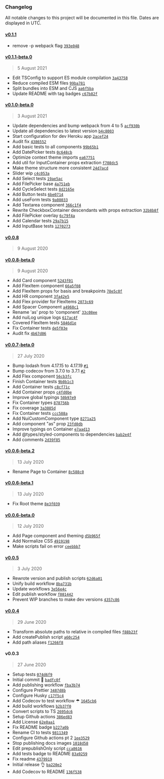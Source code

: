 ### Changelog

All notable changes to this project will be documented in this file. Dates are displayed in UTC.

#### [v0.1.1](https://github.com/maxijonson/nuclui/compare/v0.1.1-beta.0...v0.1.1)

- remove -p webpack flag [`393e048`](https://github.com/maxijonson/nuclui/commit/393e048a28c6f202a6e628386051b63dde96f117)

#### [v0.1.1-beta.0](https://github.com/maxijonson/nuclui/compare/v0.1.0-beta.0...v0.1.1-beta.0)

> 5 August 2021

- Edit TSConfig to support ES module compilation [`3a43758`](https://github.com/maxijonson/nuclui/commit/3a43758eeca09285424f7ec878b6e6979ab0df6c)
- Reduce compiled ESM files [`99ba781`](https://github.com/maxijonson/nuclui/commit/99ba781a2e983214d893bd0e086e714693fe859f)
- Split bundles into ESM and CJS [`aa6f5ba`](https://github.com/maxijonson/nuclui/commit/aa6f5ba8696e50ccd539f67d036f0ff7cda1646a)
- Update README with tag badges [`c67b82f`](https://github.com/maxijonson/nuclui/commit/c67b82fa6a15a78eae1e1755ba060d4f16515317)

#### [v0.1.0-beta.0](https://github.com/maxijonson/nuclui/compare/v0.0.8...v0.1.0-beta.0)

> 3 August 2021

- Update dependencies and bump webpack from 4 to 5 [`acf930b`](https://github.com/maxijonson/nuclui/commit/acf930b70eb4536d8871d61c02dff5076d6c0242)
- Update all dependencies to latest version [`b4c8003`](https://github.com/maxijonson/nuclui/commit/b4c80033635d1c9f46f92d18416006363fa361ae)
- Start configuration for dev Heroku app [`2acef24`](https://github.com/maxijonson/nuclui/commit/2acef2415bdcb667f8624b911ea9c3f5e16b9b89)
- Audit fix [`4386552`](https://github.com/maxijonson/nuclui/commit/4386552c2f1c6108bffe7c42fa5264d91a2bcd58)
- Add basic tests to all components [`99b65b1`](https://github.com/maxijonson/nuclui/commit/99b65b1570dfa7461ea11b2a3b7ac140632d6f8a)
- Add DatePicker tests [`0c648cb`](https://github.com/maxijonson/nuclui/commit/0c648cb7a5bf1a778b29269ed052e10114c9a95d)
- Optimize context theme imports [`ea67751`](https://github.com/maxijonson/nuclui/commit/ea677518220b3bd9e3547ce9ee9102ecb38404da)
- Add util for InputContainer props extraction [`f708dc5`](https://github.com/maxijonson/nuclui/commit/f708dc5457d82ed981040069f87783db9078d213)
- Make theme structure more consistent [`24d7acd`](https://github.com/maxijonson/nuclui/commit/24d7acd8e70023aa9218d154f9061967d3097d32)
- Slider wip [`c4c053a`](https://github.com/maxijonson/nuclui/commit/c4c053ad0de6c9578cd205dd04629e72567f4304)
- Add Select tests [`19ae5ac`](https://github.com/maxijonson/nuclui/commit/19ae5ac38dec107fce32b169feba2b21629c36d5)
- Add FilePicker base [`4a751eb`](https://github.com/maxijonson/nuclui/commit/4a751eb9cfb21ffb95499a4de62fc1f6707fac58)
- Add CycleSelect tests [`8d2165e`](https://github.com/maxijonson/nuclui/commit/8d2165e12f3eb0142b6644fee3cb3e1c5442b06b)
- Add Button tests [`6be0714`](https://github.com/maxijonson/nuclui/commit/6be07143d17f5272849413dd36e640c4834ee096)
- Add useForm tests [`9a08033`](https://github.com/maxijonson/nuclui/commit/9a080335e9a7ee31404ebfc5bb3f1810648cd88a)
- Add Textarea component [`366c1f4`](https://github.com/maxijonson/nuclui/commit/366c1f4a060951b3ad16d35e7f1b605d8451588d)
- Rewrite CheckboxContainer descendants with props extraction [`32b8b8f`](https://github.com/maxijonson/nuclui/commit/32b8b8fb0c0ed2c75296e96d6d3ff0e029900cf4)
- Add FilePicker overlay [`6c79f4a`](https://github.com/maxijonson/nuclui/commit/6c79f4a5d2aca9dea588b98e028ad90b413ead69)
- Add Calendar tests [`29a7b15`](https://github.com/maxijonson/nuclui/commit/29a7b15c6fddd7aa86c3e99128137a4fdabad236)
- Add InputBase tests [`1270273`](https://github.com/maxijonson/nuclui/commit/1270273393eafe7c52da0cc261f1b37dd74cee60)

#### [v0.0.8](https://github.com/maxijonson/nuclui/compare/v0.0.8-beta.0...v0.0.8)

> 9 August 2020

#### [v0.0.8-beta.0](https://github.com/maxijonson/nuclui/compare/v0.0.7-beta.0...v0.0.8-beta.0)

> 9 August 2020

- Add Card component [`5243f01`](https://github.com/maxijonson/nuclui/commit/5243f01d06c4990e5a496161381840f5967aadde)
- Add FlexItem component [`66a5f08`](https://github.com/maxijonson/nuclui/commit/66a5f08cd2809164a14d72a8b6aaf41731a4c3a1)
- Add FlexItem props for basis and breakpoints [`78e5c0f`](https://github.com/maxijonson/nuclui/commit/78e5c0f9ea41d7b61ae8dbf3eefe63e1a91b4833)
- Add HR component [`3fa42e5`](https://github.com/maxijonson/nuclui/commit/3fa42e54c66804b138478a53c15039765fdae600)
- Add Flex provider for FlexItems [`2073c69`](https://github.com/maxijonson/nuclui/commit/2073c69ad5b2a0b217a4af0226c245c17963ea55)
- Add Spacer Component [`a4960c1`](https://github.com/maxijonson/nuclui/commit/a4960c12408920093e16e92c8fb06311992feb3a)
- Rename 'as' prop to 'component' [`33c08ee`](https://github.com/maxijonson/nuclui/commit/33c08ee946c8193057e67ccb8992bb4d6d27e72d)
- Add nuiLog unique logs [`617ac4f`](https://github.com/maxijonson/nuclui/commit/617ac4f3807ff6ba8d0156fc74b5960c195705a9)
- Covered FlexItem tests [`5846d1e`](https://github.com/maxijonson/nuclui/commit/5846d1ea39f56605ddeb638dd460164c0672a0d2)
- Fix Container tests [`de5f03e`](https://github.com/maxijonson/nuclui/commit/de5f03e7a009f11bd74ef71c70579db1530818e0)
- Audit fix [`4b67d06`](https://github.com/maxijonson/nuclui/commit/4b67d06124842ce62c5e2b766580d4cc5e96682e)

#### [v0.0.7-beta.0](https://github.com/maxijonson/nuclui/compare/v0.0.6-beta.2...v0.0.7-beta.0)

> 27 July 2020

- Bump lodash from 4.17.15 to 4.17.19 [`#1`](https://github.com/maxijonson/nuclui/pull/1)
- Bump codecov from 3.7.0 to 3.7.1 [`#2`](https://github.com/maxijonson/nuclui/pull/2)
- Add Flex component [`56cb3fc`](https://github.com/maxijonson/nuclui/commit/56cb3fc30c165c173994e026458546d247969a38)
- Finish Container tests [`9b0b1c3`](https://github.com/maxijonson/nuclui/commit/9b0b1c33dc44ea70fb5cdadf1d2c27987a9f91c0)
- Add Container tests [`c8cf71c`](https://github.com/maxijonson/nuclui/commit/c8cf71ce824ec46d90ee0c89f7bff2a9835c861b)
- Add Container props [`c4fd0be`](https://github.com/maxijonson/nuclui/commit/c4fd0be895c45c2ec69711c8985959b94378b977)
- Improve global typings [`50b97e9`](https://github.com/maxijonson/nuclui/commit/50b97e9752febd2c032bc2e55b012de06b1dc9e7)
- Fix Container types [`878756b`](https://github.com/maxijonson/nuclui/commit/878756b7eda044710be0ae29820928200affce1a)
- Fix coverage [`3a3085d`](https://github.com/maxijonson/nuclui/commit/3a3085d3fbbe63a39dfd527879de45620411dffb)
- Fix Container tests [`ccc588a`](https://github.com/maxijonson/nuclui/commit/ccc588a93f5e6e9101b11ca47a01bd2df9930275)
- Add NuiCustomComponent type [`8271a25`](https://github.com/maxijonson/nuclui/commit/8271a25f937c74cb1fe271ad3bf74eaa2d88b854)
- Add component "as" prop [`23fd0db`](https://github.com/maxijonson/nuclui/commit/23fd0dbc2649466e82c52c473e69aee54e819875)
- Improve typings on Container [`e7aad13`](https://github.com/maxijonson/nuclui/commit/e7aad13cd160a801c3fe82fa23a421176b9baa10)
- Add @types/styled-components to dependencies [`bab2e4f`](https://github.com/maxijonson/nuclui/commit/bab2e4f45333f78b6e58df9309e9c44ea8bf9c43)
- Add comments [`2d39f85`](https://github.com/maxijonson/nuclui/commit/2d39f85c833d833da0850025e2427251f5590276)

#### [v0.0.6-beta.2](https://github.com/maxijonson/nuclui/compare/v0.0.6-beta.1...v0.0.6-beta.2)

> 13 July 2020

- Rename Page to Container [`8c588c0`](https://github.com/maxijonson/nuclui/commit/8c588c0afef3cf13b09772d0b4616ea4edcf55a3)

#### [v0.0.6-beta.1](https://github.com/maxijonson/nuclui/compare/v0.0.6-beta.0...v0.0.6-beta.1)

> 13 July 2020

- Fix Root theme [`8e3f039`](https://github.com/maxijonson/nuclui/commit/8e3f039c8c27b532d073783f1f58e976b3fcd664)

#### [v0.0.6-beta.0](https://github.com/maxijonson/nuclui/compare/v0.0.5...v0.0.6-beta.0)

> 12 July 2020

- Add Page component and theming [`d5b965f`](https://github.com/maxijonson/nuclui/commit/d5b965fb8f6c18e8abd842884dde6a4e0f58005c)
- Add Normalize CSS [`4919198`](https://github.com/maxijonson/nuclui/commit/4919198b490b67ad833313d1e2906a1757a34999)
- Make scripts fail on error [`ceebbb7`](https://github.com/maxijonson/nuclui/commit/ceebbb789e3e52f29e5edea22dbb03c6e4aaa643)

#### [v0.0.5](https://github.com/maxijonson/nuclui/compare/v0.0.4...v0.0.5)

> 3 July 2020

- Rewrote version and publish scripts [`62d6a01`](https://github.com/maxijonson/nuclui/commit/62d6a01f76047cd9dc4257c7363d44bb6312e0d2)
- Unify build workflow [`8ba731b`](https://github.com/maxijonson/nuclui/commit/8ba731b0f3dfcce409642852b9122d7603eb795d)
- Update workflows [`3e56e4c`](https://github.com/maxijonson/nuclui/commit/3e56e4c614f7ba1f1c3ef4bbcb3eb50b86bc76a3)
- Edit publish workflow [`f081442`](https://github.com/maxijonson/nuclui/commit/f08144235ccbbe4f39ee00423954032340b9b3fb)
- Prevent WIP branches to make dev versions [`4357c86`](https://github.com/maxijonson/nuclui/commit/4357c86fce9c64dad4c26b22dbe8f5d18a76fd3e)

#### [v0.0.4](https://github.com/maxijonson/nuclui/compare/v0.0.3...v0.0.4)

> 29 June 2020

- Transform absolute paths to relative in compiled files [`f88b23f`](https://github.com/maxijonson/nuclui/commit/f88b23f3507ef9e1b650dc32076a148ca86b566f)
- Add createPublish script [`a60c254`](https://github.com/maxijonson/nuclui/commit/a60c254ac4f5ec5f09182790c7945426fbfdfb1f)
- Add path aliases [`f1266f8`](https://github.com/maxijonson/nuclui/commit/f1266f85cd34a20122b0c57bebab7b49c5465532)

#### v0.0.3

> 27 June 2020

- Setup tests [`074d6f9`](https://github.com/maxijonson/nuclui/commit/074d6f982adf338c2a02cc9ab1bf15f6447b46d3)
- Initial commit 🙌 [`badfc0f`](https://github.com/maxijonson/nuclui/commit/badfc0f989567a73e8b7a63875ade8122d9d0e92)
- Add publishing workflow [`fba3b74`](https://github.com/maxijonson/nuclui/commit/fba3b749eb2ea2662e8dfca447dce5d649d8478d)
- Configure Prettier [`3487d8b`](https://github.com/maxijonson/nuclui/commit/3487d8baec65e884581240616512164fdcf4b0e5)
- Configure Husky [`c17f5c4`](https://github.com/maxijonson/nuclui/commit/c17f5c4605c716471e51285c62e3fccf0ea3ecbc)
- Add Codecov to test workflow ☂ [`1645cb6`](https://github.com/maxijonson/nuclui/commit/1645cb6eb0da21a9b008ece87425d33579a5a09e)
- Add build workflows [`b2b37f0`](https://github.com/maxijonson/nuclui/commit/b2b37f0b540a28b0404dd974a8c438c03faeac68)
- Convert scripts to TS [`2695dc6`](https://github.com/maxijonson/nuclui/commit/2695dc66ec8e1a36d13b0d07eb892949dcbe94c2)
- Setup Github actions [`386ed83`](https://github.com/maxijonson/nuclui/commit/386ed831018787bfa9c70a06ee68d66523c16fd5)
- Add License [`62e0aa1`](https://github.com/maxijonson/nuclui/commit/62e0aa1629773455262a53668317748b4818fe43)
- Fix README badge [`b227a0b`](https://github.com/maxijonson/nuclui/commit/b227a0bf19e7a6721d6d285511bbd832e3060011)
- Rename CI to tests [`9811349`](https://github.com/maxijonson/nuclui/commit/9811349264d0ec710cc3831e7a40a072ff6e7d25)
- Configure Github actions pt 2 [`1ee3529`](https://github.com/maxijonson/nuclui/commit/1ee3529f92ce975bc59fb4710b9b2fdfd670d027)
- Stop publishing docs images [`1018d58`](https://github.com/maxijonson/nuclui/commit/1018d588b7f8d4c427cbce2a871525bd89beb56d)
- Edit prepublishOnly script [`cca8616`](https://github.com/maxijonson/nuclui/commit/cca8616c03ff31b275afa0d23861f2070f5c921b)
- Add tests badge to README [`83a9259`](https://github.com/maxijonson/nuclui/commit/83a9259adaf9f0bfcb18b073427a7fa912d351e0)
- Fix readme [`4379919`](https://github.com/maxijonson/nuclui/commit/4379919c649f0680a2430b6d9c3100867ad9fb99)
- Initial release 👌 [`ba220e2`](https://github.com/maxijonson/nuclui/commit/ba220e2bb1e22fbc24a4b662a0c5c8d50ffa3623)
- Add Codecov to README [`136f538`](https://github.com/maxijonson/nuclui/commit/136f5382e424127f8a80cc23634d7998b32e3ee5)
